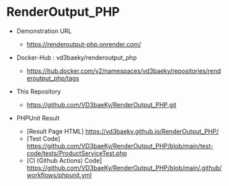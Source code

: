 # RenderOutput_PHP

* Demonstration URL 
    - https://renderoutput-php.onrender.com/
 
* Docker-Hub : vd3baeky/renderoutput_php
    - https://hub.docker.com/v2/namespaces/vd3baeky/repositories/renderoutput_php/tags
 
* This Repository
    - https://github.com/VD3baeKy/RenderOutput_PHP.git
 
* PHPUnit Result
    - [Result Page HTML] https://vd3baeky.github.io/RenderOutput_PHP/
    - [Test Code] https://github.com/VD3baeKy/RenderOutput_PHP/blob/main/test-code/tests/ProductServiceTest.php
    - [CI (Github Actions) Code] https://github.com/VD3baeKy/RenderOutput_PHP/blob/main/.github/workflows/phpunit.yml

